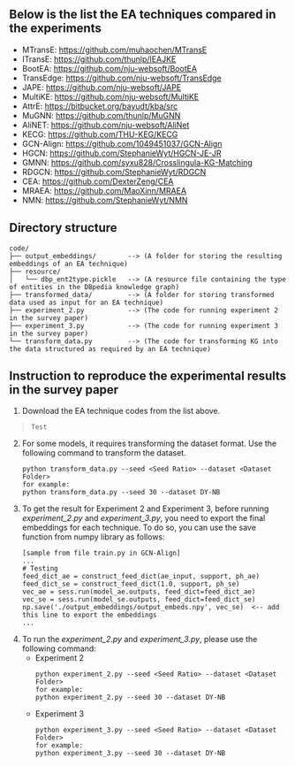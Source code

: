 ## Below is the list the EA techniques compared in the experiments

* MTransE: https://github.com/muhaochen/MTransE
* ITransE: https://github.com/thunlp/IEAJKE
* BootEA: https://github.com/nju-websoft/BootEA
* TransEdge: https://github.com/nju-websoft/TransEdge
* JAPE: https://github.com/nju-websoft/JAPE
* MultiKE: https://github.com/nju-websoft/MultiKE
* AttrE: https://bitbucket.org/bayudt/kba/src
* MuGNN: https://github.com/thunlp/MuGNN
* AliNET: https://github.com/nju-websoft/AliNet
* KECG: https://github.com/THU-KEG/KECG
* GCN-Align: https://github.com/1049451037/GCN-Align
* HGCN: https://github.com/StephanieWyt/HGCN-JE-JR
* GMNN: https://github.com/syxu828/Crosslingula-KG-Matching
* RDGCN: https://github.com/StephanieWyt/RDGCN
* CEA: https://github.com/DexterZeng/CEA
* MRAEA: https://github.com/MaoXinn/MRAEA
* NMN: https://github.com/StephanieWyt/NMN

## Directory structure
```
code/
├── output_embeddings/        --> (A folder for storing the resulting embeddings of an EA technique)   
├── resource/                 
│   └── dbp_ent2type.pickle   --> (A resource file containing the type of entities in the DBpedia knowledge graph)
├── transformed_data/         --> (A folder for storing transformed data used as input for an EA technique)
├── experiment_2.py           --> (The code for running experiment 2 in the survey paper)
├── experiment_3.py           --> (The code for running experiment 3 in the survey paper)
└── transform_data.py         --> (The code for transforming KG into the data structured as required by an EA technique)
```

## Instruction to reproduce the experimental results in the survey paper
1. Download the EA technique codes from the list above.
> `Test`
2. For some models, it requires transforming the dataset format. Use the following command to transform the dataset.
   ```
   python transform_data.py --seed <Seed Ratio> --dataset <Dataset Folder>
   for example:
   python transform_data.py --seed 30 --dataset DY-NB
   ```
3. To get the result for Experiment 2 and Experiment 3, before running *experiment_2.py* and *experiment_3.py*, you need to export the final embeddings for each technique. To do so, you can use the save function from numpy library as follows:
   ```
   [sample from file train.py in GCN-Align]
   ...
   # Testing
   feed_dict_ae = construct_feed_dict(ae_input, support, ph_ae)
   feed_dict_se = construct_feed_dict(1.0, support, ph_se)
   vec_ae = sess.run(model_ae.outputs, feed_dict=feed_dict_ae)
   vec_se = sess.run(model_se.outputs, feed_dict=feed_dict_se)
   np.save('./output_embeddings/output_embeds.npy', vec_se)  <-- add this line to export the embeddings
   ...
   ```
4. To run the *experiment_2.py* and *experiment_3.py*, please use the following command:
   * Experiment 2
     ```
     python experiment_2.py --seed <Seed Ratio> --dataset <Dataset Folder>
     for example:
     python experiment_2.py --seed 30 --dataset DY-NB
     ```
   * Experiment 3
     ```
     python experiment_3.py --seed <Seed Ratio> --dataset <Dataset Folder>
     for example:
     python experiment_3.py --seed 30 --dataset DY-NB
     ```
